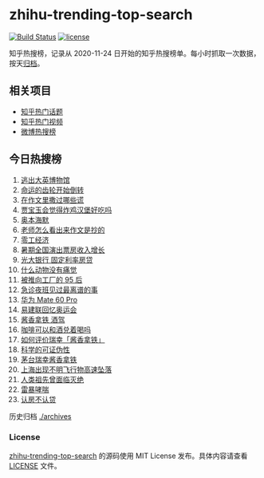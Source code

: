 # zhihu-trending-top-search

[![Build Status](https://github.com/justjavac/zhihu-trending-top-search/workflows/ci/badge.svg?branch=main)](https://github.com/justjavac/zhihu-trending-top-search/actions)
[![license](https://img.shields.io/github/license/justjavac/zhihu-trending-top-search)](https://github.com/justjavac/zhihu-trending-top-search/blob/main/LICENSE)

知乎热搜榜，记录从 2020-11-24 日开始的知乎热搜榜单。每小时抓取一次数据，按天[归档](./archives)。

## 相关项目

- [知乎热门话题](https://github.com/justjavac/zhihu-trending-hot-questions)
- [知乎热门视频](https://github.com/justjavac/zhihu-trending-hot-video)
- [微博热搜榜](https://github.com/justjavac/weibo-trending-hot-search)

## 今日热搜榜

<!-- BEGIN -->
<!-- 最后更新时间 Tue Sep 05 2023 19:05:37 GMT+0800 (China Standard Time) -->

1. [逃出大英博物馆](https://www.zhihu.com/search?q=%E9%80%83%E5%87%BA%E5%A4%A7%E8%8B%B1%E5%8D%9A%E7%89%A9%E9%A6%86)
1. [命运的齿轮开始倒转](https://www.zhihu.com/search?q=%E5%91%BD%E8%BF%90%E7%9A%84%E9%BD%BF%E8%BD%AE%E5%BC%80%E5%A7%8B%E5%80%92%E8%BD%AC)
1. [在作文里撒过哪些谎](https://www.zhihu.com/search?q=%E5%9C%A8%E4%BD%9C%E6%96%87%E9%87%8C%E6%92%92%E8%BF%87%E5%93%AA%E4%BA%9B%E8%B0%8E)
1. [贾宝玉会觉得炸鸡汉堡好吃吗](https://www.zhihu.com/search?q=%E8%B4%BE%E5%AE%9D%E7%8E%89%E4%BC%9A%E8%A7%89%E5%BE%97%E7%82%B8%E9%B8%A1%E6%B1%89%E5%A0%A1%E5%A5%BD%E5%90%83%E5%90%97)
1. [奥本海默](https://www.zhihu.com/search?q=%E5%A5%A5%E6%9C%AC%E6%B5%B7%E9%BB%98)
1. [老师怎么看出来作文是抄的](https://www.zhihu.com/search?q=%E8%80%81%E5%B8%88%E6%80%8E%E4%B9%88%E7%9C%8B%E5%87%BA%E6%9D%A5%E4%BD%9C%E6%96%87%E6%98%AF%E6%8A%84%E7%9A%84)
1. [零工经济](https://www.zhihu.com/search?q=%E9%9B%B6%E5%B7%A5%E7%BB%8F%E6%B5%8E)
1. [暑期全国演出票房收入增长](https://www.zhihu.com/search?q=%E6%9A%91%E6%9C%9F%E5%85%A8%E5%9B%BD%E6%BC%94%E5%87%BA%E7%A5%A8%E6%88%BF%E6%94%B6%E5%85%A5%E5%A2%9E%E9%95%BF)
1. [光大银行 固定利率房贷](https://www.zhihu.com/search?q=%E5%85%89%E5%A4%A7%E9%93%B6%E8%A1%8C%20%E5%9B%BA%E5%AE%9A%E5%88%A9%E7%8E%87%E6%88%BF%E8%B4%B7)
1. [什么动物没有痛觉](https://www.zhihu.com/search?q=%E4%BB%80%E4%B9%88%E5%8A%A8%E7%89%A9%E6%B2%A1%E6%9C%89%E7%97%9B%E8%A7%89)
1. [被推向工厂的 95 后](https://www.zhihu.com/search?q=%E8%A2%AB%E6%8E%A8%E5%90%91%E5%B7%A5%E5%8E%82%E7%9A%84%2095%20%E5%90%8E)
1. [急诊夜班见过最离谱的事](https://www.zhihu.com/search?q=%E6%80%A5%E8%AF%8A%E5%A4%9C%E7%8F%AD%E8%A7%81%E8%BF%87%E6%9C%80%E7%A6%BB%E8%B0%B1%E7%9A%84%E4%BA%8B)
1. [华为 Mate 60 Pro](https://www.zhihu.com/search?q=%E5%8D%8E%E4%B8%BA%20Mate%2060%20Pro)
1. [易建联回忆奥运会](https://www.zhihu.com/search?q=%E6%98%93%E5%BB%BA%E8%81%94%E5%9B%9E%E5%BF%86%E5%A5%A5%E8%BF%90%E4%BC%9A)
1. [酱香拿铁 酒驾](https://www.zhihu.com/search?q=%E9%85%B1%E9%A6%99%E6%8B%BF%E9%93%81%20%E9%85%92%E9%A9%BE)
1. [咖啡可以和酒兑着喝吗](https://www.zhihu.com/search?q=%E5%92%96%E5%95%A1%E5%8F%AF%E4%BB%A5%E5%92%8C%E9%85%92%E5%85%91%E7%9D%80%E5%96%9D%E5%90%97)
1. [如何评价瑞幸「酱香拿铁」](https://www.zhihu.com/search?q=%E5%A6%82%E4%BD%95%E8%AF%84%E4%BB%B7%E7%91%9E%E5%B9%B8%E3%80%8C%E9%85%B1%E9%A6%99%E6%8B%BF%E9%93%81%E3%80%8D)
1. [科学的可证伪性](https://www.zhihu.com/search?q=%E7%A7%91%E5%AD%A6%E7%9A%84%E5%8F%AF%E8%AF%81%E4%BC%AA%E6%80%A7)
1. [茅台瑞幸酱香拿铁](https://www.zhihu.com/search?q=%E8%8C%85%E5%8F%B0%E7%91%9E%E5%B9%B8%E9%85%B1%E9%A6%99%E6%8B%BF%E9%93%81)
1. [上海出现不明飞行物高速坠落](https://www.zhihu.com/search?q=%E4%B8%8A%E6%B5%B7%E5%87%BA%E7%8E%B0%E4%B8%8D%E6%98%8E%E9%A3%9E%E8%A1%8C%E7%89%A9%E9%AB%98%E9%80%9F%E5%9D%A0%E8%90%BD)
1. [人类祖先曾面临灭绝](https://www.zhihu.com/search?q=%E4%BA%BA%E7%B1%BB%E7%A5%96%E5%85%88%E6%9B%BE%E9%9D%A2%E4%B8%B4%E7%81%AD%E7%BB%9D)
1. [雷暴哮喘](https://www.zhihu.com/search?q=%E9%9B%B7%E6%9A%B4%E5%93%AE%E5%96%98)
1. [认房不认贷](https://www.zhihu.com/search?q=%E8%AE%A4%E6%88%BF%E4%B8%8D%E8%AE%A4%E8%B4%B7)

<!-- END -->

历史归档 [./archives](./archives)

### License

[zhihu-trending-top-search](https://github.com/justjavac/zhihu-trending-top-search) 的源码使用 MIT License
发布。具体内容请查看 [LICENSE](./LICENSE) 文件。
